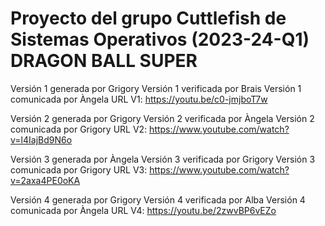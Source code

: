 # Proyecto del grupo Cuttlefish de Sistemas Operativos (2023-24-Q1) DRAGON BALL SUPER

Versión 1 generada por Grigory Versión 1 verificada por Brais Versión 1 comunicada por Àngela URL V1: https://youtu.be/c0-jmjboT7w

Versión 2 generada por Grigory Versión 2 verificada por Àngela Versión 2 comunicada por Grigory URL V2: https://www.youtube.com/watch?v=l4IajBd9N6o

Versión 3 generada por Àngela Versión 3 verificada por Grigory Versión 3 comunicada por Grigory URL V3: https://www.youtube.com/watch?v=2axa4PE0oKA

Versión 4 generada por Grigory Versión 4 verificada por Alba Versión 4 comunicada por Àngela URL V4: https://youtu.be/2zwvBP6vEZo
